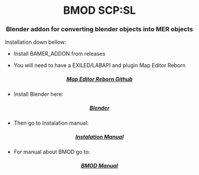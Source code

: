 <h1 align="center">BMOD SCP:SL </h1>


<h3 align="center"> Blender addon for converting blender objects into MER objects</h3>
<a href="https://discord.gg/wn8h8Dvx">
     <alt="Report bug on Discord">
</a>    

Installation down bellow:

- Install BAMER_ADDON from releases

- You will need to have a EXILED/LABAPI and plugin Map Editor Reborn

 <h5 align="center">     <a   href="https://github.com/Michal78900/MapEditorReborn/tree/main?tab=readme-ov-file">Map Editor Reborn Github</a>    </h5>


- Install Blender here:

 <h5 align="center"><a   href="https://www.blender.org/download">Blender</a> </h5>

      
- Then go to Instalation manual:

 <h5 align="center"> <a   href="https://github.com/spyraze/BMOD-SCPSL/blob/main/Installation_BMOD.pdf">Instalation Manual</a> </h5>

- For manual about BMOD go to:

<h5 align="center"> <a   href="https://github.com/spyraze/BMOD-SCPSL/blob/main/Installation_BMOD.pdf">BMOD Manual</a> </h5>







